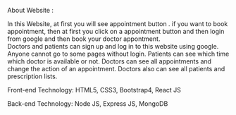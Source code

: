 About Website :

In this Website, at first you will see  appointment button . 
if you want to book appointment, then at first you click on a appointment button and then login from google and then book your doctor appontment.  
Doctors and patients can sign up and log in to this website using google. Anyone cannot go to some pages without login.
Patients can see which time which doctor is available or not.
Doctors can see all appointments and change the action of an appointment. Doctors also can see all patients and prescription lists.

Front-end Technology: HTML5, CSS3, Bootstrap4, React JS

Back-end Technology: Node JS, Express JS, MongoDB
